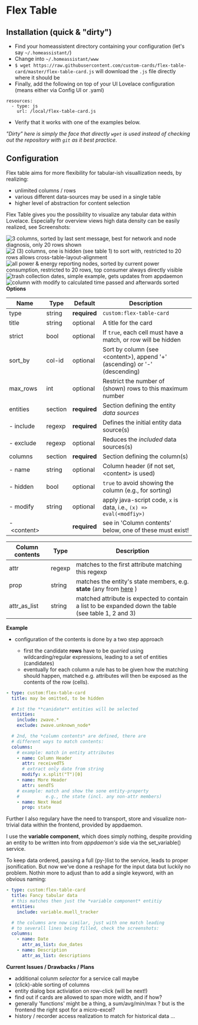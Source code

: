 # Flex Table

## Installation (quick & "dirty")

* Find your homeassistent directory containing your configuration (let's say `~/.homeassistant/`)
* Change into `~/.homeassistant/www`
* `$ wget https://raw.githubusercontent.com/custom-cards/flex-table-card/master/flex-table-card.js` will download the `.js` file directly where it should be
* Finally, add the following on top of your UI Lovelace configuration (means either via Config UI or .yaml)
```
resources:
  - type: js
    url: /local/flex-table-card.js
```
* Verify that it works with one of the examples below.


*"Dirty" here is simply the face that directly `wget` is used instead of checking out the repository with `git` as it best practice.*

## Configuration
Flex table aims for more flexibility for tabular-ish visuallization
needs, by realizing:

- unlimited columns / rows 
- various different data-sources may be used in a single table
- higher level of abstraction for content selection

Flex Table gives you the possibility to visualize any tabular data
within Lovelace. Especially for overview views high data density
can be easily realized, see Screenshots:

![3 columns, sorted by last sent message, best for network and node diagnosis, only 20 rows shown](https://github.com/daringer/image_dump/raw/master/tbl1.png)
![2 (3) columns, one is hidden (see table 1) to sort with, restricted to 20 rows allows cross-table-layout-alignment](https://github.com/daringer/image_dump/raw/master/tbl2.png)
![all power & energy reporting nodes, sorted by current power consumption, restricted to 20 rows, top consumer always directly visible](https://github.com/daringer/image_dump/raw/master/tbl3.png)
![trash collection dates, simple example, gets updates from appdaemon](https://github.com/daringer/image_dump/raw/master/trash_tbl.png)
![column with `modify` to calculated time passed and afterwards sorted](https://github.com/daringer/image_dump/raw/master/tbl4.png)
**Options**

| Name            | Type     | Default       | Description
| ----            | ----     | -------       | -----------
| type            | string   | **required**  | `custom:flex-table-card`
| title           | string   |   optional    | A title for the card
| strict          | bool     |   optional    | If `true`, each cell must have a match, or row will be hidden
| sort_by         | col-id   |   optional    | Sort by column (see &lt;content&gt;), append '+' (ascending) or '-' (descending)
| max_rows        | int      |   optional    | Restrict the number of (shown) rows to this maximum number
| entities        | section  | **required**  | Section defining the entity *data sources*
| - include       | regexp   | **required**  | Defines the initial entity data source(s)
| - exclude       | regexp   |   optional    | Reduces the *included* data sources(s) 
| columns         | section  | **required**  | Section defining the column(s) 
| - name          | string   |   optional    | Column header (if not set, &lt;content&gt; is used)
| - hidden        | bool     |   optional    | `true` to avoid showing the column (e.g., for sorting)
| - modify        | string   |   optional    | apply java-script code, `x` is data, i.e., `(x) => eval(<modfiy>)`
| -&nbsp;&lt;content&gt; |        | **required**  | see in 'Column contents' below, one of these must exist!


| Column contents | Type     | Description
| --------------- | ----     | -----------
| attr            | regexp   | matches to the first attribute matching this regexp
| prop            | string   | matches the entity's state members, e.g. **state** (any from [here](https://www.home-assistant.io/docs/configuration/state_object/) )
| attr_as_list    | string   | matched attribute is expected to contain a list to be expanded down the table (see table 1, 2 and 3)
 

**Example**

- configuration of the contents is done by a two step approach
 
  - first the candidate **rows** have to be *queried* using 
	  wildcarding/regular expressions, leading to a set of 
		entities (candidates)
  - eventually for each column a rule has to be given how the
	  matching should happen, matched e.g. attributes will then 
		be exposed as the contents of the row (cells).

```yaml
- type: custom:flex-table-card 
  title: may be omitted, to be hidden

  # 1st the **canidate** entities will be selected
  entities:
    include: zwave.*
    exclude: zwave.unknown_node*

  # 2nd, the *column contents* are defined, there are
  # different ways to match contents:
  columns:
    # example: match in entity attributes
    - name: Column Header
      attr: receivedTS
      # extract only date from string
      modify: x.split("T")[0]
    - name: More Header
      attr: sendTS
    # example: match and show the sone entity-property 
    #          e.g., the state (incl. any non-attr members)
    - name: Next Head
      prop: state
```

Further I also regulary have the need to 
transport, store and visualize non-trivial data
within the frontend, provided by appdaemon.

I use the **variable component**, which does 
simply nothing, despite providing an entity to be written
into from *appdaemon's* side via the set_variable() service.

To keep data ordered, passing a full (py-)list to the
service, leads to proper jsonification. But now we've done 
a reshape for the input data but luckily no problem. Nothin
more to adjust than to add a single keyword, with an obvious
naming:

```yaml
- type: custom:flex-table-card 
  title: Fancy tabular data
  # this matches then just the *variable component* entitiy
  entities:
    include: variable.muell_tracker

  # the columns are now similar, just with one match leading
  # to severall lines being filled, check the screenshots:
  columns:
    - name: Date
      attr_as_list: due_dates
    - name: Description
      attr_as_list: descriptions
```

**Current Issues / Drawbacks / Plans**

* additional colunm *selector* for a service call maybe
* (click)-able sorting of columns 
* entity dialog box activiation on row-click (will be next!)
* find out if cards are allowed to span more width, and if how?
* generally 'functions' might be a thing, a sum/avg/min/max ? but is the frontend the right spot for a micro-excel?
* history / recorder access realization to match for historical data ...
